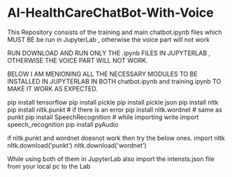 # AI-HealthCareChatBot-With-Voice
This Repository consists of the training and main chatbot.ipynb files which MUST BE be run in JupyterLab , otherwise the voice part will not work

RUN DOWNLOAD AND RUN ONLY THE .ipynb FILES IN JUPYTERLAB , OTHERWISE THE VOICE PART WILL NOT WORK.

BELOW I AM MENIONING ALL THE NECESSARY MODULES TO BE INSTALLED IN JUPYTERLAB IN BOTH chatbot.ipynb and training.ipynb TO MAKE IT WORK AS EXPECTED.

pip install tensorflow
pip install pickle
pip install pickle json
pip install nltk
pip install nltk.punkt # if there is an error
pip install nltk.wordnet # same as punkt
pip install SpeechRecognition # while importing write import speech_recognition
pip install pyAudio

if nltk.punkt and wordnet doesnot work then try the below ones.
import nltk
nltk.download('punkt')
nltk.download('wordnet')

While using both of them in JupyterLab also import the intensts.json file from your local pc to the Lab 




